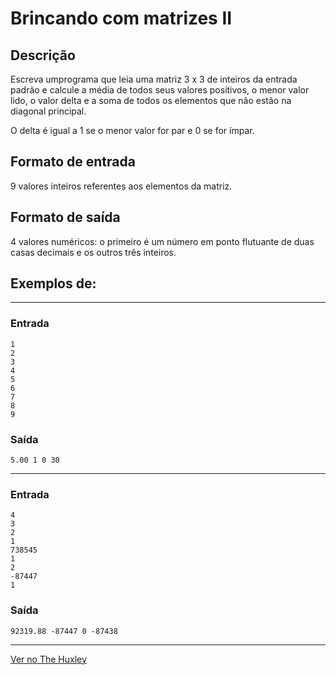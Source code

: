 # Brincando com matrizes II

## Descrição
Escreva umprograma que leia uma matriz 3 x 3 de inteiros da entrada padrão e calcule a média de todos seus valores positivos, o menor  valor lido, o valor delta e a soma de todos os elementos que não estão na diagonal principal.

O delta é igual a 1 se o menor valor for par e 0 se for ímpar.

## Formato de entrada

9 valores inteiros referentes aos elementos da matriz.

## Formato de saída

4 valores numéricos: o primeiro é um número em ponto flutuante de duas casas decimais e os outros três inteiros.

## Exemplos de:
_____________________________________________
### Entrada
    1
    2
    3
    4
    5
    6
    7
    8
    9
### Saída
    5.00 1 0 30
_____________________________________________
### Entrada

    4
    3
    2
    1
    738545
    1
    2
    -87447
    1
### Saída

    92319.88 -87447 0 -87438
_____________________________________________
[Ver no The Huxley](https://thehuxley.com/problem/1302?quizId=7373)